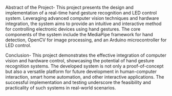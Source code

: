 Abstract of the Project-
This project presents the design and implementation of a real-time hand gesture recognition 
and LED control system. Leveraging advanced computer vision techniques and hardware 
integration, the system aims to provide an intuitive and interactive method for controlling 
electronic devices using hand gestures. The core components of the system include the 
MediaPipe framework for hand detection, OpenCV for image processing, and an Arduino 
microcontroller for LED control.

Conclusion-
This project demonstrates the effective integration of computer vision and hardware control, 
showcasing the potential of hand gesture recognition systems. The developed system is not only a 
proof-of-concept but also a versatile platform for future development in human-computer interaction, 
smart home automation, and other interactive applications. The successful implementation and testing 
underscore the feasibility and practicality of such systems in real-world scenarios.
